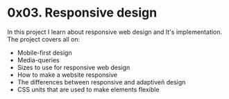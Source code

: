 # 0x03. Responsive design
In this project I learn about responsive web design and It's implementation. The project covers all on:
- Mobile-first design
- Media-queries
- Sizes to use for responsive web design
- How to make a website responsive
- The differences between responsive and adaptiveñ design
- CSS units that are used to make elements flexible